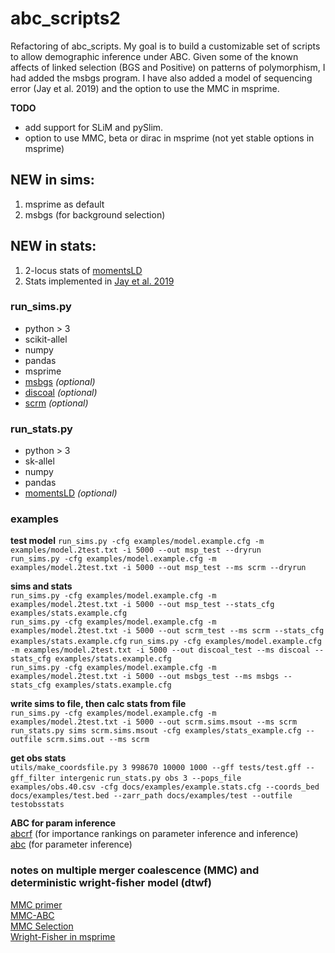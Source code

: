 # abc_scripts2
Refactoring of abc_scripts.
My goal is to build a customizable set of scripts to allow demographic inference under ABC. Given some of the known affects of linked selection (BGS and Positive) on patterns of polymorphism, I had added the msbgs program. I have also added a model of sequencing error (Jay et al. 2019) and the option to use the MMC in msprime.

**TODO**
* add support for SLiM and pySlim. 
* option to use MMC, beta or dirac in msprime (not yet stable options in msprime)

## NEW in sims: 
1. msprime as default
2. msbgs (for background selection)

## NEW in stats: 
1. 2-locus stats of [momentsLD](https://bitbucket.org/simongravel/moments/src/LD/)
2. Stats implemented in [Jay et al. 2019](https://doi.org/10.1093/molbev/msz038)

### run_sims.py
 * python > 3  
 * scikit-allel   
 * numpy  
 * pandas  
 * msprime  
 * [msbgs](https://zeng-lab.group.shef.ac.uk/wordpress/?page_id=28) *(optional)*
 * [discoal](https://github.com/kr-colab/discoal) *(optional)*
 * [scrm](https://github.com/scrm/scrm) *(optional)*

### run_stats.py
 * python > 3
 * sk-allel
 * numpy
 * pandas  
 * [momentsLD](https://bitbucket.org/simongravel/moments/src/LD/moments/) *(optional)*

### examples
**test model**
`run_sims.py -cfg examples/model.example.cfg -m examples/model.2test.txt -i 5000 --out msp_test --dryrun`  
`run_sims.py -cfg examples/model.example.cfg -m examples/model.2test.txt -i 5000 --out msp_test --ms scrm --dryrun`  

**sims and stats**  
`run_sims.py -cfg examples/model.example.cfg -m examples/model.2test.txt -i 5000 --out msp_test --stats_cfg examples/stats.example.cfg`  
`run_sims.py -cfg examples/model.example.cfg -m examples/model.2test.txt -i 5000 --out scrm_test --ms scrm --stats_cfg examples/stats.example.cfg`
`run_sims.py -cfg examples/model.example.cfg -m examples/model.2test.txt -i 5000 --out discoal_test --ms discoal --stats_cfg examples/stats.example.cfg`  
`run_sims.py -cfg examples/model.example.cfg -m examples/model.2test.txt -i 5000 --out msbgs_test --ms msbgs --stats_cfg examples/stats.example.cfg`  

**write sims to file, then calc stats from file**  
`run_sims.py -cfg examples/model.example.cfg -m examples/model.2test.txt -i 5000 --out scrm.sims.msout --ms scrm`
`run_stats.py sims scrm.sims.msout -cfg examples/stats_example.cfg --outfile scrm.sims.out --ms scrm` 

**get obs stats**  
`utils/make_coordsfile.py 3 998670 10000 1000 --gff tests/test.gff --gff_filter intergenic`
`run_stats.py obs 3 --pops_file examples/obs.40.csv -cfg docs/examples/example.stats.cfg --coords_bed docs/examples/test.bed --zarr_path docs/examples/test --outfile testobsstats`  

**ABC for param inference**  
[abcrf](https://cran.r-project.org/web/packages/abcrf/index.html) (for importance rankings on parameter inference and inference)       
[abc](https://cran.r-project.org/web/packages/abc/vignettes/abcvignette.pdf) (for parameter inference)  

### notes on multiple merger coalescence (MMC) and deterministic wright-fisher model (dtwf)
[MMC primer](https://pubmed.ncbi.nlm.nih.gov/24750385/)  
[MMC-ABC](https://pubmed.ncbi.nlm.nih.gov/30651284/)  
[MMC Selection](https://pubmed.ncbi.nlm.nih.gov/32396636/)  
[Wright-Fisher in msprime](https://www.biorxiv.org/content/10.1101/674440v1)

